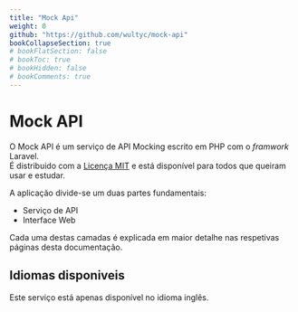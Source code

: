 ```yaml
---
title: "Mock Api"
weight: 0
github: "https://github.com/wultyc/mock-api"
bookCollapseSection: true
# bookFlatSection: false
# bookToc: true
# bookHidden: false
# bookComments: true
---
```

# Mock API
O Mock API é um serviço de API Mocking escrito em PHP com o *framwork* Laravel.  
É distribuido com a [Licença MIT](https://github.com/Wultyc/mock-api/blob/master/LICENSE) e está disponível para todos que queiram usar e estudar.  

A aplicação divide-se um duas partes fundamentais:
* Serviço de API
* Interface Web

Cada uma destas camadas é explicada em maior detalhe nas respetivas páginas desta documentação.

## Idiomas disponiveis
Este serviço está apenas disponível no idioma inglês.